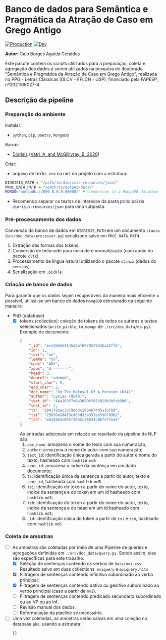 # Banco de dados para Semântica e Pragmática da Atração de Caso em Grego Antigo

[![Production](https://github.com/caiogeraldes/doc_data/actions/workflows/production-tests.yml/badge.svg)](https://github.com/caiogeraldes/doc_data/actions/workflows/production-tests.yml)
[![Dev](https://github.com/caiogeraldes/doc_data/actions/workflows/dev-tests.yml/badge.svg)](https://github.com/caiogeraldes/doc_data/actions/workflows/dev-tests.yml)

**Autor:** Caio Borges Aguida Geraldes

Este pacote contém os scripts utilizados para a preparação, coleta e agregação dos dados a serem utilizados na pesquisa de doutorado "Semântica e Pragmática da Atração de Caso em Grego Antigo", realizada no PPG - Letras Clássicas (DLCV - FFLCH - USP), financiado pela FAPESP, nº2021/06027-4.


## Descrição da pipeline

### Preparação do ambiente

Instalar:
- `python`, `pip`, `poetry`, `MongoDB`

Baixar:
- [Diorisis](https://figshare.com/articles/dataset/The_Diorisis_Ancient_Greek_Corpus_JSON_/12251468) ([Vatri, A. and McGillivray, B. 2020](https://brill.com/view/journals/jgl/20/2/article-p179_4.xml))

Criar:
- arquivo de texto `.env` na raiz do projeto com a estrutura:

```bash
DIORISIS_PATH = "/path/to/diorisis-resources/json/"
PROC_DATA_PATH = "/path/to/output/data/"
MONGO="mongodb://000.0.0.0:00000/" # Connection to a MongoDB database
```

- Recomendo separar os textos de interesse da pasta principal de `diorisis-resources/json` para uma subpasta.


### Pré-processamento dos dados

Conversão do banco de dados em `DIORISIS_PATH` em um documento `stanza` (`src/doc_data/processor.py`) serializado salvo em `PROC_DATA_PATH`.

1. Extração das formas dos tokens.
2. Conversão de betacode para unicode e normalização (com apoio do pacote `cltk`).
3. Processamento de língua natural utilizando o pacote `stanza` (dados do `perseus`).
4. Serialização em `.pickle`.

### Criação de banco de dados

Para garantir que os dados sejam recuperáveis da maneira mais eficiente o possível, utiliza-se um banco de dados `MongoDB` estruturado da seguinte maneira:

- PhD (database)
    - [x] tokens (collection): coleção de tokens de todos os autores e textos selecionados (`write_pickle_to_mongo` de `./src/doc_data/db.py`). Exemplo de documento:
        ```json
        {
            "_id": "ecc5b9e54146a5af697d578436a32ff6",
            "id": 1,
            "text": "οὐ",
            "lemma": "οὐ",
            "upos": "ADV",
            "xpos": "d--------",
            "head": 3,
            "deprel": "advmod",
            "start_char": 0,
            "end_char": 2,
            "doc_name": "On The Refusal Of A Pension (024)",
            "author": "Lysias (0540)",
            "text_id": "44a283f7e6436806f453929b39fcb8b6",
            "sent_id": 1,
            "ts": "1941f2bec3a79dd3c18b4674d5a3bf8d",
            "tsi": "25850a5d4f9cd86d33a353ee598789b2",
            "tsh": "ed14403c056f3082c38834c86fef7ea9"
        }
        ```
        As entradas adicionais em relação ao resultado da pipeline de NLP são:
        1. `doc_name`: armazena o nome do texto com sua numeração;
        2. `author`: armazena o nome do autor com sua numeração;
        3. `text_id`: identificação única gerada a partir do autor e nome do texto, hasheado com `hashlib.md5`
        4. `sent_id`: armazena o índice da sentença em um dado documento;
        5. `ts`: identificação única da sentença a partir do autor, texto e `sent_id`, hasheada com `hashlib.md5`
        6. `tsi`: identificação do token a partir do nome do autor, texto, índice da sentença e do token em um id hasheado com `hashlib.md5`;
        7. `tsh`: identificação do token a partir do nome do autor, texto, índice da sentença e do head em um id hasheado com `hashlib.md5`;
        8. `_id`: identificação única do token a partir de `tsi` e `tsh`, hasheado com `hashlib.md5`

### Coleta de amostras

- [ ] As amostras são coletadas por meio de uma Pipeline de queries e agregações definidas em `./src/doc_data/query.py`. Sendo assim, elas são específicas para este trabalho.
    - [x] Seleção de sentenças contendo os verbos de `data/mvi.csv`. Resultado salvo em duas collections: `mviquery` e `mviquery:hits`
    - [x] Filtragem de sentenças contendo infinitivo subordinado ao verbo principal;
    - [x] Filtragem de sentenças contendo dativo ou genitivo subordinado ao verbo principal (caso a partir de `mvi`).
    - [ ] Filtragem de sentenças contendo predicado secundário subordinado ou ao VP ou ao Inf.
    - [ ] Revisão manual dos dados.
    - [ ] Reformulação da pipeline se necessário.
- [ ] Uma vez coletadas, as amostras serão salvas em uma coleção no database `phd`, usando a estrutura:
    ```json
    {}
    ```
